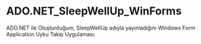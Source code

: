 # ADO.NET_SleepWellUp_WinForms
ADO.NET ile Oluşturduğum, SleepWellUp adıyla yayınladığım Windows Form Application Uyku Takip Uygulaması.
